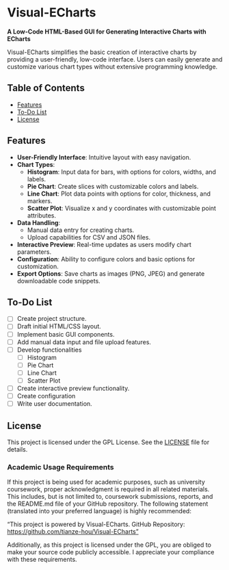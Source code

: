 # Visual-ECharts

**A Low-Code HTML-Based GUI for Generating Interactive Charts with ECharts**

Visual-ECharts simplifies the basic creation of interactive charts by providing a user-friendly, low-code interface. Users can easily generate and customize various chart types without extensive programming knowledge.

## Table of Contents

- [Features](#features)
- [To-Do List](#to-do-list)
- [License](#license)

## Features

- **User-Friendly Interface**: Intuitive layout with easy navigation.
- **Chart Types**:
  - **Histogram**: Input data for bars, with options for colors, widths, and labels.
  - **Pie Chart**: Create slices with customizable colors and labels.
  - **Line Chart**: Plot data points with options for color, thickness, and markers.
  - **Scatter Plot**: Visualize x and y coordinates with customizable point attributes.
- **Data Handling**:
  - Manual data entry for creating charts.
  - Upload capabilities for CSV and JSON files.
- **Interactive Preview**: Real-time updates as users modify chart parameters.
- **Configuration**: Ability to configure colors and basic options for customization.
- **Export Options**: Save charts as images (PNG, JPEG) and generate downloadable code snippets.

## To-Do List

- [ ] Create project structure.
- [ ] Draft initial HTML/CSS layout.
- [ ] Implement basic GUI components.
- [ ] Add manual data input and file upload features.
- [ ] Develop functionalities
	- [ ] Histogram
	- [ ] Pie Chart
	- [ ] Line Chart
	- [ ] Scatter Plot
- [ ] Create interactive preview functionality.
- [ ] Create configuration
- [ ] Write user documentation.

## License

This project is licensed under the GPL License. See the [LICENSE](LICENSE) file for details.

### Academic Usage Requirements

If this project is being used for academic purposes, such as university coursework, proper acknowledgment is required in all related materials. This includes, but is not limited to, coursework submissions, reports, and the README.md file of your GitHub repository. The following statement (translated into your preferred language) is highly recommended:

“This project is powered by Visual-ECharts. GitHub Repository: https://github.com/tianze-hou/Visual-ECharts”

Additionally, as this project is licensed under the GPL, you are obliged to make your source code publicly accessible. I appreciate your compliance with these requirements.
